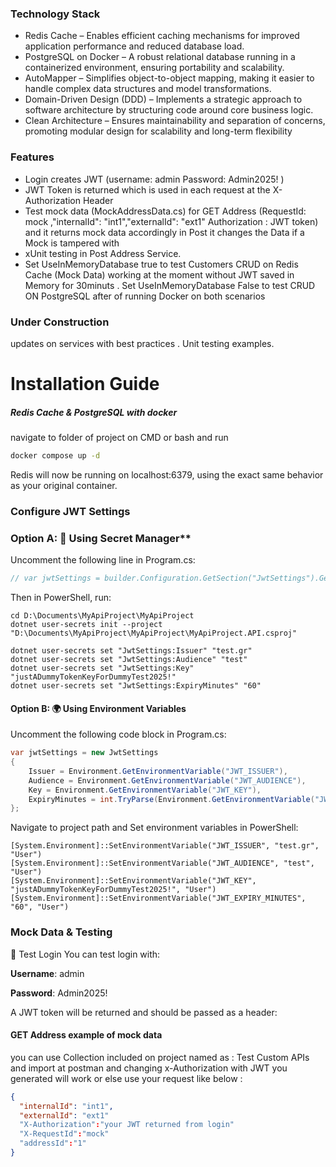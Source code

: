 ### Technology Stack
- Redis Cache – Enables efficient caching mechanisms for improved application performance and reduced database load.
- PostgreSQL on Docker – A robust relational database running in a containerized environment, ensuring portability and scalability.
- AutoMapper – Simplifies object-to-object mapping, making it easier to handle complex data structures and model transformations.
- Domain-Driven Design (DDD) – Implements a strategic approach to software architecture by structuring code around core business logic.
- Clean Architecture – Ensures maintainability and separation of concerns, promoting modular design for scalability and long-term flexibility

### Features
- Login creates JWT (username: admin Password: Admin2025! )
- JWT Token is returned which is used in each request at the X-Authorization Header
- Test mock data (MockAddressData.cs)  for GET Address (RequestId: mock ,"internalId": "int1","externalId": "ext1" Authorization : JWT token) and it returns mock data accordingly in Post it changes the Data if a Mock is tampered with
-  xUnit testing in Post Address Service.
- Set UseInMemoryDatabase true to test Customers CRUD on Redis Cache (Mock Data) working at the moment without JWT saved in Memory for 30minuts . Set UseInMemoryDatabase False to test CRUD ON PostgreSQL after of running Docker on both scenarios

### Under Construction
updates on services with best practices . Unit testing examples.

# Installation Guide
##### Redis Cache & PostgreSQL with docker 
navigate to folder of project on CMD or bash and run
```bash
docker compose up -d
```
Redis will now be running on localhost:6379, using the exact same behavior as your original container.

### Configure JWT Settings
### Option A: 🔐 Using Secret Manager**
Uncomment the following line in Program.cs:

```csharp
// var jwtSettings = builder.Configuration.GetSection("JwtSettings").Get<JwtSettings>();
```
Then in PowerShell, run:
```
cd D:\Documents\MyApiProject\MyApiProject
dotnet user-secrets init --project "D:\Documents\MyApiProject\MyApiProject\MyApiProject.API.csproj"

dotnet user-secrets set "JwtSettings:Issuer" "test.gr"
dotnet user-secrets set "JwtSettings:Audience" "test"
dotnet user-secrets set "JwtSettings:Key" "justADummyTokenKeyForDummyTest2025!"
dotnet user-secrets set "JwtSettings:ExpiryMinutes" "60"
```
#### Option B: 🌍 Using Environment Variables
Uncomment the following code block in Program.cs:
```csharp
var jwtSettings = new JwtSettings
{
    Issuer = Environment.GetEnvironmentVariable("JWT_ISSUER"),
    Audience = Environment.GetEnvironmentVariable("JWT_AUDIENCE"),
    Key = Environment.GetEnvironmentVariable("JWT_KEY"),
    ExpiryMinutes = int.TryParse(Environment.GetEnvironmentVariable("JWT_EXPIRY_MINUTES"), out var minutes) ? minutes : 60
};

```
Navigate to project path and Set environment variables in PowerShell:
```
[System.Environment]::SetEnvironmentVariable("JWT_ISSUER", "test.gr", "User")
[System.Environment]::SetEnvironmentVariable("JWT_AUDIENCE", "test", "User")
[System.Environment]::SetEnvironmentVariable("JWT_KEY", "justADummyTokenKeyForDummyTest2025!", "User")
[System.Environment]::SetEnvironmentVariable("JWT_EXPIRY_MINUTES", "60", "User")

```
###  Mock Data & Testing
🧪 Test Login
You can test login with:

**Username**: admin

**Password**: Admin2025!

A JWT token will be returned and should be passed as a header:

#### GET Address example of mock data
you can use Collection included on project named as : Test Custom APIs and import at postman and changing x-Authorization with JWT you generated will work or else use your request like below : 
```json
{
  "internalId": "int1",
  "externalId": "ext1"
  "X-Authorization":"your JWT returned from login"
  "X-RequestId":"mock"
  "addressId":"1"
}

```

